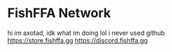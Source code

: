 # FishFFA Network

hi im axotad, idk what im doing lol i never used github
https://store.fishffa.gg
https://discord.fishffa.gg
